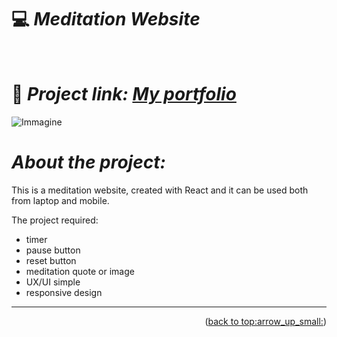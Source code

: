 # :computer: *Meditation Website*

<div id="top"></div>
<br />
<div align="center">
  </a>
  <p align="center">
  </p>
</div>

# :link: *Project link: [My portfolio](https://ila1997.github.io/meditation-website/)*
![Immagine](https://i.ibb.co/JnGQcT5/Meditation-screenshot.png)

# *About the project:*
This is a meditation website, created with React and it can be used both from laptop and mobile.

The project required:

- timer
- pause button
- reset button
- meditation quote or image
- UX/UI simple
- responsive design

______
<p align="right">(<a href="#top">back to top:arrow_up_small:</a>)</p> 